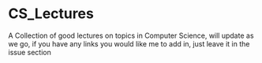 # CS_Lectures
A Collection of good lectures on topics in Computer Science, will update as we go, if you have any links you would like me to add in, just leave it in the issue section

#
